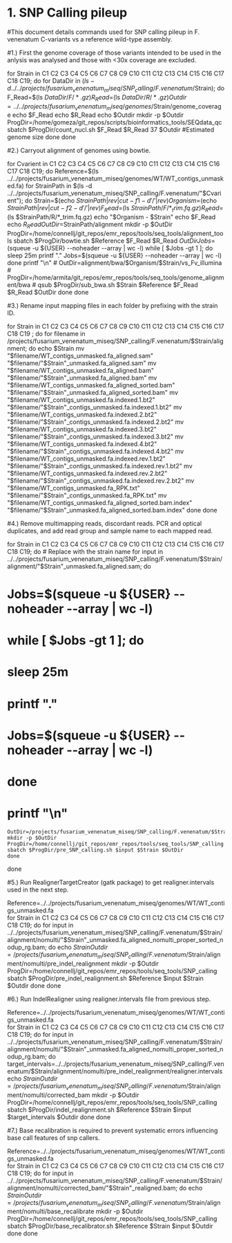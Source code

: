 # 1. SNP Calling pileup 

#This document details commands used for SNP calling pileup in F. venenatum C-variants vs a reference wild-type assembly.



#1.) First the genome coverage of those variants intended to be used in the anlysis was analysed and those with <30x coverage are excluded. 


for Strain in C1 C2 C3 C4 C5 C6 C7 C8 C9 C10 C11 C12 C13 C14 C15 C16 C17 C18 C19; do 
 for DataDir in $(ls -d ../../projects/fusarium_venenatum_miseq/SNP_calling/F.venenatum/$Strain); do
    F_Read=$(ls $DataDir/F/*.gz)
    R_Read=$(ls $DataDir/R/*.gz)
    Outdir=../../projects/fusarium_venenatum_miseq/genomes/$Strain/genome_coverage
    echo $F_Read
    echo $R_Read
    echo $Outdir
    mkdir -p $Outdir
    ProgDir=/home/gomeza/git_repos/scripts/bioinformatics_tools/SEQdata_qc
    sbatch $ProgDir/count_nucl.sh $F_Read $R_Read 37 $Outdir #Estimated genome size
 done
done


#2.) Carryout alignment of genomes using bowtie. 


for Cvarient in C1 C2 C3 C4 C5 C6 C7 C8 C9 C10 C11 C12 C13 C14 C15 C16 C17 C18 C19; do 
  Reference=$(ls ../../projects/fusarium_venenatum_miseq/genomes/WT/WT_contigs_unmasked.fa)
  for StrainPath in $(ls -d ../../projects/fusarium_venenatum_miseq/SNP_calling/F.venenatum/"$Cvarient"); do
    Strain=$(echo $StrainPath | rev | cut -f1 -d '/' | rev)
    Organism=$(echo $StrainPath | rev | cut -f2 -d '/' | rev)
    F_Read=$(ls $StrainPath/F/*_trim.fq.gz)
    R_Read=$(ls $StrainPath/R/*_trim.fq.gz)
    echo "$Organism - $Strain"
    echo $F_Read
    echo $R_Read
    OutDir=$StrainPath/alignment 
    mkdir -p $OutDir
    ProgDir=/home/connellj/git_repos/emr_repos/tools/seq_tools/alignment_tools
    sbatch $ProgDir/bowtie.sh $Reference $F_Read $R_Read $OutDir
      Jobs=$(squeue -u ${USER} --noheader --array | wc -l)
         while [ $Jobs -gt 1 ]; do
             sleep 25m
             printf "."
             Jobs=$(squeue -u ${USER} --noheader --array | wc -l)
         done
     printf "\n"
    # OutDir=alignment/bwa/$Organism/$Strain/vs_Fv_illumina
    # ProgDir=/home/armita/git_repos/emr_repos/tools/seq_tools/genome_alignment/bwa
    # qsub $ProgDir/sub_bwa.sh $Strain $Reference $F_Read $R_Read $OutDir
  done
done 


#3.) Rename input mapping files in each folder by prefixing with the strain ID. 


for Strain in C1 C2 C3 C4 C5 C6 C7 C8 C9 C10 C11 C12 C13 C14 C15 C16 C17 C18 C19  ; do
  for filename in /projects/fusarium_venenatum_miseq/SNP_calling/F.venenatum/$Strain/alignment; do
   echo $Strain
     mv "$filename/WT_contigs_unmasked.fa_aligned.sam" "$filename/"$Strain"_unmasked.fa_aligned.sam"
     mv "$filename/WT_contigs_unmasked.fa_aligned.bam" "$filename/"$Strain"_unmasked.fa_aligned.bam"
     mv "$filename/WT_contigs_unmasked.fa_aligned_sorted.bam" "$filename/"$Strain"_unmasked.fa_aligned_sorted.bam"
     mv "$filename/WT_contigs_unmasked.fa.indexed.1.bt2" "$filename/"$Strain"_contigs_unmasked.fa.indexed.1.bt2"
     mv "$filename/WT_contigs_unmasked.fa.indexed.2.bt2" "$filename/"$Strain"_contigs_unmasked.fa.indexed.2.bt2"
     mv "$filename/WT_contigs_unmasked.fa.indexed.3.bt2" "$filename/"$Strain"_contigs_unmasked.fa.indexed.3.bt2"
     mv "$filename/WT_contigs_unmasked.fa.indexed.4.bt2" "$filename/"$Strain"_contigs_unmasked.fa.indexed.4.bt2"
     mv "$filename/WT_contigs_unmasked.fa.indexed.rev.1.bt2" "$filename/"$Strain"_contigs_unmasked.fa.indexed.rev.1.bt2"
     mv "$filename/WT_contigs_unmasked.fa.indexed.rev.2.bt2" "$filename/"$Strain"_contigs_unmasked.fa.indexed.rev.2.bt2"
     mv "$filename/WT_contigs_unmasked.fa_RPK.txt" "$filename/"$Strain"_contigs_unmasked.fa_RPK.txt"
     mv "$filename/WT_contigs_unmasked.fa_aligned_sorted.bam.index" "$filename/"$Strain"_unmasked.fa_aligned_sorted.bam.index"
  done 
done 


#4.) Remove multimapping reads, discordant reads. PCR and optical duplicates, and add read group and sample name to each mapped read. 


  for Strain in C1 C2 C3 C4 C5 C6 C7 C8 C9 C10 C11 C12 C13 C14 C15 C16 C17 C18 C19; do # Replace with the strain name
    for input in ../../projects/fusarium_venenatum_miseq/SNP_calling/F.venenatum/$Strain/alignment/"$Strain"_unmasked.fa_aligned.sam; do
  #   Jobs=$(squeue -u ${USER} --noheader --array | wc -l)
  #      while [ $Jobs -gt 1 ]; do
  #          sleep 25m
  #          printf "."
  #          Jobs=$(squeue -u ${USER} --noheader --array | wc -l)
  #      done
  #  printf "\n"
    OutDir=/projects/fusarium_venenatum_miseq/SNP_calling/F.venenatum/$Strain/alignment/nomulti/compare
    mkdir -p $OutDir  
    ProgDir=/home/connellj/git_repos/emr_repos/tools/seq_tools/SNP_calling
    sbatch $ProgDir/pre_SNP_calling.sh $input $Strain $OutDir 
    done
  done


#5.) Run RealignerTargetCreator (gatk package) to get realigner.intervals used in the next step.


Reference=../../projects/fusarium_venenatum_miseq/genomes/WT/WT_contigs_unmasked.fa  
for Strain in C1 C2 C3 C4 C5 C6 C7 C8 C9 C10 C11 C12 C13 C14 C15 C16 C17 C18 C19; do
  for input in ../../projects/fusarium_venenatum_miseq/SNP_calling/F.venenatum/$Strain/alignment/nomulti/"$Strain"_unmasked.fa_aligned_nomulti_proper_sorted_nodup_rg.bam; do
    echo $Strain
    Outdir=/projects/fusarium_venenatum_miseq/SNP_calling/F.venenatum/$Strain/alignment/nomulti/pre_indel_realignment
    mkdir -p $Outdir
    ProgDir=/home/connellj/git_repos/emr_repos/tools/seq_tools/SNP_calling
    sbatch $ProgDir/pre_indel_realignment.sh $Reference $input $Strain $Outdir
  done 
done     


#6.) Run IndelRealigner using realigner.intervals file from previous step.


Reference=../../projects/fusarium_venenatum_miseq/genomes/WT/WT_contigs_unmasked.fa  
for Strain in C1 C2 C3 C4 C5 C6 C7 C8 C9 C10 C11 C12 C13 C14 C15 C16 C17 C18 C19; do
  for input in ../../projects/fusarium_venenatum_miseq/SNP_calling/F.venenatum/$Strain/alignment/nomulti/"$Strain"_unmasked.fa_aligned_nomulti_proper_sorted_nodup_rg.bam; do
    target_intervals=../../projects/fusarium_venenatum_miseq/SNP_calling/F.venenatum/$Strain/alignment/nomulti/pre_indel_realignment/realigner.intervals
    echo $Strain
    Outdir=/projects/fusarium_venenatum_miseq/SNP_calling/F.venenatum/$Strain/alignment/nomulti/corrected_bam
    mkdir -p $Outdir
    ProgDir=/home/connellj/git_repos/emr_repos/tools/seq_tools/SNP_calling
    sbatch $ProgDir/indel_realignment.sh $Reference $Strain $input $target_intervals $Outdir
  done 
done  


#7.) Base recalibration is required to prevent systematic errors influencing base call features of snp callers. 


Reference=../../projects/fusarium_venenatum_miseq/genomes/WT/WT_contigs_unmasked.fa  
for Strain in C1 C2 C3 C4 C5 C6 C7 C8 C9 C10 C11 C12 C13 C14 C15 C16 C17 C18 C19; do
  for input in ../../projects/fusarium_venenatum_miseq/SNP_calling/F.venenatum/$Strain/alignment/nomulti/corrected_bam/"$Strain"_realigned.bam; do
    echo $Strain
    Outdir=/projects/fusarium_venenatum_miseq/SNP_calling/F.venenatum/$Strain/alignment/nomulti/base_recalibrate
    mkdir -p $Outdir
    ProgDir=/home/connellj/git_repos/emr_repos/tools/seq_tools/SNP_calling
    sbatch $ProgDir/base_recalibrator.sh $Reference $Strain $input $Outdir
  done 
done 











 





